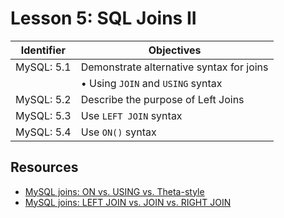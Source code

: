 # Lesson 5: SQL Joins II

Identifier   | Objectives
-------------|------------
MySQL: 5.1   | Demonstrate alternative syntax for joins
             | &bull; Using `JOIN` and `USING` syntax
MySQL: 5.2   | Describe the purpose of Left Joins
MySQL: 5.3   | Use `LEFT JOIN` syntax
MySQL: 5.4   | Use `ON()` syntax

## Resources
- [MySQL joins: ON vs. USING vs. Theta-style](http://code.openark.org/blog/mysql/mysql-joins-on-vs-using-vs-theta-style)
- [MySQL joins: LEFT JOIN vs. JOIN vs. RIGHT JOIN](http://www.sitepoint.com/understanding-sql-joins-mysql-database/)
